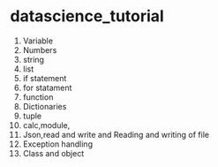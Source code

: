 # datascience_tutorial

1. Variable
2. Numbers
3. string
4. list
5. if statement
6. for statament
7. function
8. Dictionaries
9. tuple
10. calc,module,
11. Json,read and write and Reading and writing of file 
12. Exception handling
13. Class and object